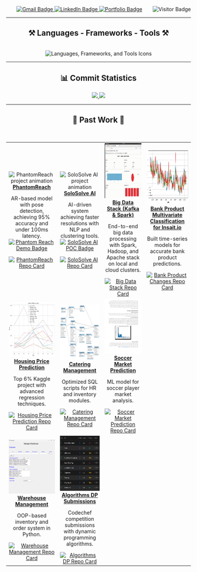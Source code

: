 <div align="center"> 
  <img align="right" src="https://visitor-badge.laobi.icu/badge?page_id=shovalbenjer.shovalbenjer" alt="Visitor Badge" />
</div>
 
<div align="center"> 
  <a href="mailto:Shovalb9@gmail.com">
    <img src="https://img.shields.io/badge/Gmail-333333?style=for-the-badge&logo=gmail&logoColor=red" alt="Gmail Badge" />
  </a>
  <a href="https://linkedin.com/in/shoval-benjer-712894b9" target="_blank">
    <img src="https://img.shields.io/badge/LinkedIn-0077B5?style=for-the-badge&logo=linkedin&logoColor=white" alt="LinkedIn Badge" />
  </a>
  <a href="https://github.com/ShovalBenjer?tab=repositories" target="_blank">
    <img src="https://img.shields.io/badge/Portfolio-FF5722?style=for-the-badge&logo=todoist&logoColor=white" alt="Portfolio Badge" />
  </a>
</div>

<hr/>

<h2 align="center">⚒️ Languages - Frameworks - Tools ⚒️</h2>
<br/>
<div align="center">
  <img src="https://skillicons.dev/icons?i=python,rust,mysql,fastapi,tailwind,postgres,kafka,html,css,nodejs,react,ts,tensorflow,pytorch,azure" alt="Languages, Frameworks, and Tools Icons" />
  <br/>
  <hr/>
</div>

<h2 align="center">📊 Commit Statistics</h2>

<div align="center">

  <!-- First Card -->
  <a href="https://github.com/anuraghazra/github-readme-stats">
    <img height="200" src="https://github-readme-stats.vercel.app/api/top-langs?username=ShovalBenjer&hide=Jupyter%20Notebook,html&theme=cobalt&card_width=400" />
  </a>

  <!-- Second Card -->
  <a href="https://github.com/anuraghazra/github-readme-stats">
    <img height="200" src="https://github-readme-stats.vercel.app/api?username=ShovalBenjer&show_icons=true&theme=cobalt&card_width=320" />
  </a>
</div>



<hr/>

<h2 align="center">🚀 Past Work 🚀</h2>
<br/>
<div align="center">
  <table>
    <tr>
      <!-- PhantomReach -->
      <td align="center">
        <img src="phantomreach.gif" alt="PhantomReach project animation" height="150"/>
        <br/>
        <a href="https://github.com/phantomreach/phantom-reach-poc"><b>PhantomReach</b></a>
        <p>
          AR-based model with pose detection, achieving 95% accuracy and under 100ms latency.
          <br/>
          <a href="https://phantom-reach-poc.lovable.app/">
            <img src="https://img.shields.io/badge/Phantom%20Reach-Click%20Demo-green?style=for-the-badge" alt="Phantom Reach Demo Badge" />
          </a>
        </p>
        <!-- Repo Card for PhantomReach -->
        <a href="https://github.com/phantomreach/phantom-reach-poc">
          <img height="200" src="https://github-readme-stats.vercel.app/api/pin/?username=phantomreach&repo=phantom-reach-poc&theme=cobalt" alt="PhantomReach Repo Card" />
        </a>
      </td>
      <!-- SoloSolve AI -->
      <td align="center">
        <img src="solosolve in a nutshell.gif" alt="SoloSolve AI project animation" height="150"/>
        <br/>
        <a href="https://github.com/solosolve-ai/solosolve-ai-demo"><b>SoloSolve AI</b></a>
        <p>
          AI-driven system achieving faster resolutions with NLP and clustering tools.
          <br/>
          <a href="https://solosolve-ai-demo.lovable.app/">
            <img src="https://img.shields.io/badge/SoloSolve%20AI-Visit%20POC-green?style=for-the-badge" alt="SoloSolve AI POC Badge" />
          </a>
        </p>
        <!-- Repo Card for SoloSolve AI -->
        <a href="https://github.com/solosolve-ai/solosolve-ai-demo">
          <img height="200" src="https://github-readme-stats.vercel.app/api/pin/?username=solosolve-ai&repo=solosolve-ai-demo&theme=cobalt" alt="SoloSolve AI Repo Card" />
        </a>
      </td>
            <!-- Big Data Stack with PySpark -->
      <td align="center">
        <img src="https://github.com/ShovalBenjer/ShovalBenjer/blob/main/plotly_real-time_simulation_demo.gif" alt="Big Data Stack with PySpark" height="150"/>
        <br/>
        <a href="https://github.com/ShovalBenjer/Bigdata_Pyspark_Spark_Hadoop_Apache"><b>Big Data Stack (Kafka & Spark)</b></a>
        <p>
          End-to-end big data processing with Spark, Hadoop, and Apache stack on local and cloud clusters.
        </p>
        <a href="https://github.com/ShovalBenjer/Bigdata_Pyspark_Spark_Hadoop_Apache">
          <img height="200" src="https://github-readme-stats.vercel.app/api/pin/?username=ShovalBenjer&repo=Bigdata_Pyspark_Spark_Hadoop_Apache&theme=cobalt" alt="Big Data Stack Repo Card" />
        </a>
      </td>
      <!-- Bank Product Changes -->
      <td align="center">
        <img src="BANKING.png" alt="Bank Product Changes project" height="150"/>
        <br/>
        <a href="https://github.com/ShovalBenjer/Bank-Change-Prediction"><b>Bank Product Multivariate Classification for Insait.io</b></a>
        <p>Built time-series models for accurate bank product predictions.</p>
        <!-- Repo Card for Bank Product Changes -->
        <a href="https://github.com/ShovalBenjer/Bank-Change-Prediction">
          <img height="200" src="https://github-readme-stats.vercel.app/api/pin/?username=ShovalBenjer&repo=Bank-Change-Prediction&theme=cobalt" alt="Bank Product Changes Repo Card" />
        </a>
      </td>
    </tr>
    <tr>
      <!-- Housing Price Prediction -->
      <td align="center">
        <img src="HOUSING.png" alt="Housing Price Prediction project" height="150"/>
        <br/>
        <a href="https://github.com/ShovalBenjer/Housing_Price_Prediction_Advanced_Regresson_Kaggle"><b>Housing Price Prediction</b></a>
        <p>Top 6% Kaggle project with advanced regression techniques.</p>
        <!-- Repo Card for Housing Price Prediction -->
        <a href="https://github.com/ShovalBenjer/Housing_Price_Prediction_Advanced_Regresson_Kaggle">
          <img height="200" src="https://github-readme-stats.vercel.app/api/pin/?username=ShovalBenjer&repo=Housing_Price_Prediction_Advanced_Regresson_Kaggle&theme=cobalt" alt="Housing Price Prediction Repo Card" />
        </a>
      </td>
      <!-- Catering Management -->
      <td align="center">
        <img src="DATABASE.jpg" alt="Catering Management project" height="150"/>
        <br/>
        <a href="https://github.com/ShovalBenjer/Catering_Company_Management_System"><b>Catering Management</b></a>
        <p>Optimized SQL scripts for HR and inventory modules.</p>
        <!-- Repo Card for Catering Management -->
        <a href="https://github.com/ShovalBenjer/Catering_Company_Management_System">
          <img height="200" src="https://github-readme-stats.vercel.app/api/pin/?username=ShovalBenjer&repo=Catering_Company_Management_System&theme=cobalt" alt="Catering Management Repo Card" />
        </a>
      </td>
      <!-- Soccer Market Prediction -->
      <td align="center">
        <img src="AI.png" alt="Soccer Market Prediction project" height="150"/>
        <br/>
        <a href="https://github.com/ShovalBenjer/CS_188-Introduction-to-Artificial-Intelligence-Final_Project"><b>Soccer Market Prediction</b></a>
        <p>ML model for soccer player market analysis.</p>
        <!-- Repo Card for Soccer Market Prediction -->
        <a href="https://github.com/ShovalBenjer/CS_188-Introduction-to-Artificial-Intelligence-Final_Project">
          <img height="200" src="https://github-readme-stats.vercel.app/api/pin/?username=ShovalBenjer&repo=CS_188-Introduction-to-Artificial-Intelligence-Final_Project&theme=cobalt" alt="Soccer Market Prediction Repo Card" />
        </a>
      </td>
    </tr>
    <tr>
      <!-- Warehouse Management -->
      <td align="center">
        <img src="GUI.png" alt="Warehouse Management project" height="150"/>
        <br/>
        <a href="https://github.com/ShovalBenjer/Manage-Warehouse-OOP-Python"><b>Warehouse Management</b></a>
        <p>OOP-based inventory and order system in Python.</p>
        <!-- Repo Card for Warehouse Management -->
        <a href="https://github.com/ShovalBenjer/Manage-Warehouse-OOP-Python">
          <img height="200" src="https://github-readme-stats.vercel.app/api/pin/?username=ShovalBenjer&repo=Manage-Warehouse-OOP-Python&theme=cobalt" alt="Warehouse Management Repo Card" />
        </a>
      </td>
      <!-- Algorithms / Dynamic Programming -->
      <td align="center">
        <img src="algorithms.png" alt="Algorithms & Dynamic Programming project" height="150"/>
        <br/>
        <a href="https://github.com/ShovalBenjer/Algorithms_DynamicProgramming_Codechef_Competition_Submissions"><b>Algorithms DP Submissions</b></a>
        <p>Codechef competition submissions with dynamic programming algorithms.</p>
        <!-- Repo Card for Algorithms DP -->
        <a href="https://github.com/ShovalBenjer/Algorithms_DynamicProgramming_Codechef_Competition_Submissions">
          <img height="200" src="https://github-readme-stats.vercel.app/api/pin/?username=ShovalBenjer&repo=Algorithms_DynamicProgramming_Codechef_Competition_Submissions&theme=cobalt" alt="Algorithms DP Repo Card" />
        </a>
      </td>
    </tr>
  </table>
</div>
